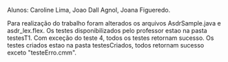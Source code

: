 Alunos: Caroline Lima, Joao Dall Agnol, Joana Figueredo.

Para realização do trabalho foram alterados os arquivos AsdrSample.java e asdr_lex.flex.
Os testes disponibilizados pelo professor estao na pasta testesT1. Com exceção do teste 4, todos os testes retornam sucesso.
Os testes criados estao na pasta testesCriados, todos retornam sucesso exceto "testeErro.cmm".